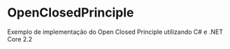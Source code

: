 # OpenClosedPrinciple
Exemplo de implementação do Open Closed Principle utilizando C# e .NET Core 2.2
